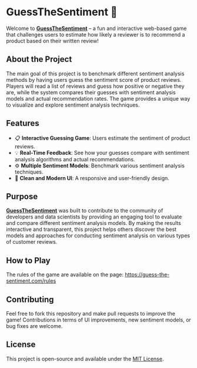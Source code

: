 # GuessTheSentiment 🎯

Welcome to [**GuessTheSentiment**](https://guess-the-sentiment.com) – a fun and interactive web-based game that challenges users to estimate how likely a reviewer is to recommend a product based on their written review! 

## About the Project

The main goal of this project is to benchmark different sentiment analysis methods by having users guess the sentiment score of product reviews. Players will read a list of reviews and guess how positive or negative they are, while the system compares their guesses with sentiment analysis models and actual recommendation rates. The game provides a unique way to visualize and explore sentiment analysis techniques.

## Features

- 📋 **Interactive Guessing Game**: Users estimate the sentiment of product reviews.
- 💡 **Real-Time Feedback**: See how your guesses compare with sentiment analysis algorithms and actual recommendations.
- ⚙️ **Multiple Sentiment Models**: Benchmark various sentiment analysis techniques.
- 🎨 **Clean and Modern UI**: A responsive and user-friendly design.

## Purpose

[**GuessTheSentiment**](https://guess-the-sentiment.com) was built to contribute to the community of developers and data scientists by providing an engaging tool to evaluate and compare different sentiment analysis models. By making the results interactive and transparent, this project helps others discover the best models and approaches for conducting sentiment analysis on various types of customer reviews. 

## How to Play

The rules of the game are available on the page: https://guess-the-sentiment.com/rules

## Contributing

Feel free to fork this repository and make pull requests to improve the game! Contributions in terms of UI improvements, new sentiment models, or bug fixes are welcome.

## License

This project is open-source and available under the [MIT License](LICENSE).
